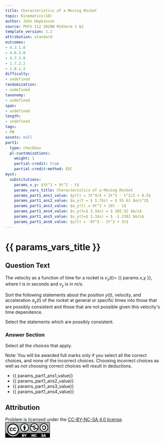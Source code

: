 ```yaml
---
title: Characteristics of a Moving Rocket
topic: Kinematics(1D)
author: John Hopkinson
source: PHYS 112 2020W Midterm 1 Q1
template_version: 1.2
attribution: standard
outcomes:
- 4.3.1.0
- 4.6.3.0
- 4.7.3.0
- 1.7.2.2
- 1.8.1.2
difficulty:
- undefined
randomization:
- undefined
taxonomy:
- undefined
span:
- undefined
length:
- undefined
tags:
- PW
assets: null
part1:
  type: checkbox
  pl-customizations:
    weight: 1
    partial-credit: true
    partial-credit-method: EDC
myst:
  substitutions:
    params_v_y: $3t^3 + 9t^2 - t$
    params_vars_title: Characteristics of a Moving Rocket
    params_part1_ans1_value: $y(t) = 3t^4/4 + 3t^3 - t^2/2 + 8.5$
    params_part1_ans2_value: $a_y(t = $ 1.7$s) = $ 55.61 $m/s^2$
    params_part1_ans3_value: $a_y(t) = 9t^2 + 18t - 1$
    params_part1_ans4_value: $v_y(t=$ 3.3$s) = $ 202.52 $m/s$
    params_part1_ans5_value: $v_y(t=$ 3.3$s) = $ -1.2382 $m/s$
    params_part1_ans6_value: $y(t) = -9t^3 - 2t^2 + 3t$
---
```

# {{ params_vars_title }}

## Question Text

The velocity as a function of time for a rocket is $v_y(t) =$ {{ params.v_y }}, where $t$ is in seconds and $v_y$ is in $m/s$.

Sort the following statements about the position $y(t)$, velocity, and acceleration $a_y(t)$ of the rocket at general or specific times into those that are possibly consistent and those that are not possible given this velocity's time dependence.

Select the statements which are possibly consistent.

### Answer Section

Select all the choices that apply.

Note: You will be awarded full marks only if you select all the correct choices, and none of the incorrect choices. Choosing incorrect choices as well as not choosing correct choices will result in deductions.

- {{ params_part1_ans1_value}}
- {{ params_part1_ans2_value}}
- {{ params_part1_ans3_value}}
- {{ params_part1_ans4_value}}

## Attribution

Problem is licensed under the [CC-BY-NC-SA 4.0 license](https://creativecommons.org/licenses/by-nc-sa/4.0/).<br> ![The Creative Commons 4.0 license requiring attribution-BY, non-commercial-NC, and share-alike-SA license.](https://raw.githubusercontent.com/firasm/bits/master/by-nc-sa.png)